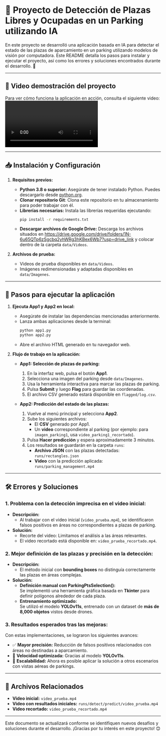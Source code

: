 # 🚗 Proyecto de Detección de Plazas Libres y Ocupadas en un Parking utilizando IA

En este proyecto se desarrolló una aplicación basada en IA para detectar el estado de las plazas de aparcamiento en un parking utilizando modelos de visión por computadora. Este README detalla los pasos para instalar y ejecutar el proyecto, así como los errores y soluciones encontrados durante el desarrollo. 🎯

---

## 🎥 Video demostración del proyecto

Para ver cómo funciona la aplicación en acción, consulta el siguiente video:
![Video](data/Videos/Resultados/video_demostracion3.mp4)

---

## 📥 Instalación y Configuración

1. **Requisitos previos:**
   - **Python 3.8 o superior:** Asegúrate de tener instalado Python. Puedes descargarlo desde [python.org](https://www.python.org/).
   - **Clonar repositorio Git**: Clona este repositorio en tu almacenamiento para poder trabajar con él.
   - **Librerías necesarias:** Instala las librerías requeridas ejecutando:
     ```bash
     pip install -r requirements.txt
     ```
   - **Descargar archivos de Google Drive:** Descarga los archivos situados en https://drive.google.com/drive/folders/1N-6u65QTp6zSgcbq2yhWRg3hKBex6Wb7?usp=drive_link y colocar dentro de la carpeta `data/Videos`.

2. **Archivos de prueba:**
   - Videos de prueba disponibles en `data/Videos`.
   - Imágenes redimensionadas y adaptadas disponibles en `data/Imagenes`.

---

## 🚀 Pasos para ejecutar la aplicación

1. **Ejecuta App1 y App2 en local:**
   - Asegúrate de instalar las dependencias mencionadas anteriormente.
   - Lanza ambas aplicaciones desde la terminal:
     ```bash
     python app1.py
     python app2.py
     ```
   - Abre el archivo HTML generado en tu navegador web.

2. **Flujo de trabajo en la aplicación:**

   - **App1: Selección de plazas de parking:**
     1. En la interfaz web, pulsa el botón **App1**.
     2. Selecciona una imagen del parking desde `data/Imagenes`.
     3. Usa la herramienta interactiva para marcar las plazas de parking.
     4. Pulsa **Submit** y luego **Flag** para guardar las coordenadas.
     5. El archivo CSV generado estará disponible en `flagged/log.csv`.

   - **App2: Predicción del estado de las plazas:**
     1. Vuelve al menú principal y selecciona **App2**.
     2. Sube los siguientes archivos:
        - El **CSV** generado por App1.
        - Un **video** correspondiente al parking (por ejemplo: para `imagen_parking1`, usa `video_parking1_recortado`).
     3. Pulsa **Hacer predicción** y espera aproximadamente 3 minutos.
     4. Los resultados se guardarán en la carpeta `runs`:
        - **Archivo JSON** con las plazas detectadas: `runs/rectangles.json`
        - **Video** con la predicción aplicada: `runs/parking_management.mp4`

---

## 🛠️ Errores y Soluciones

### **1. Problema con la detección imprecisa en el video inicial:**
   - **Descripción:**
     - Al trabajar con el video inicial (`video_prueba.mp4`), se identificaron falsos positivos en áreas no correspondientes a plazas de parking.
   - **Solución:**
     - Recorte del video: Limitamos el análisis a las áreas relevantes.
     - El video recortado está disponible en: `video_prueba_recortado.mp4`.

### **2. Mejor definición de las plazas y precisión en la detección:**
   - **Descripción:**
     - El método inicial con **bounding boxes** no distinguía correctamente las plazas en áreas complejas.
   - **Solución:**
     - **Definición manual con ParkingPtsSelection():**  
       Se implementó una herramienta gráfica basada en **Tkinter** para definir polígonos alrededor de cada plaza.
     - **Entrenamiento optimizado:**  
       Se utilizó el modelo **YOLOv11s**, entrenado con un dataset de **más de 8,000 objetos** vistos desde drones.

### **3. Resultados esperados tras las mejoras:**
   Con estas implementaciones, se lograron los siguientes avances:
   - ✅ **Mayor precisión:** Reducción de falsos positivos relacionados con áreas no destinadas a aparcamiento.
   - 🚀 **Velocidad optimizada:** Gracias al modelo **YOLOv11s**.
   - 🔄 **Escalabilidad:** Ahora es posible aplicar la solución a otros escenarios con vistas aéreas de parkings.

---

## 📁 Archivos Relacionados

- **Video inicial:** `video_prueba.mp4`
- **Video con resultados iniciales:** `runs/detect/predict/video_prueba.mp4`
- **Video recortado:** `video_prueba_recortado.mp4`

---

Este documento se actualizará conforme se identifiquen nuevos desafíos y soluciones durante el desarrollo. ¡Gracias por tu interés en este proyecto! 😊
